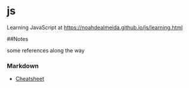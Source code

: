 # js


Learning JavaScript at https://noahdealmeida.github.io/js/learning.html


##Notes

some references along the way

### Markdown

* [Cheatsheet](https://github.com/adam-p/markdown-here/wiki/Markdown-Cheatsheet)

